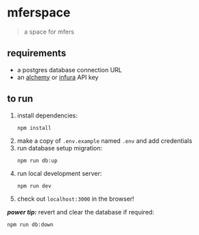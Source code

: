 # mferspace

> a space for mfers

## requirements

- a postgres database connection URL
- an [alchemy](https://www.alchemy.com) or [infura](https://infura.io) API key

## to run

1. install dependencies:
   ```
   npm install
   ```
1. make a copy of `.env.example` named `.env` and add credentials
1. run database setup migration:
   ```
   npm run db:up
   ```
1. run local development server:
   ```
   npm run dev
   ```
1. check out `localhost:3000` in the browser!

**_power tip:_** revert and clear the database if required:

```
npm run db:down
```
